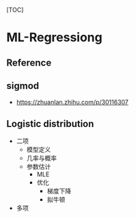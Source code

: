 [TOC]

# ML-Regressiong

## Reference

## sigmod
+ https://zhuanlan.zhihu.com/p/30116307

## Logistic distribution
+ 二项
	+ 模型定义
	+ 几率与概率
	+ 参数估计
		+ MLE
		+ 优化
			+ 梯度下降
			+ 拟牛顿
+ 多项
